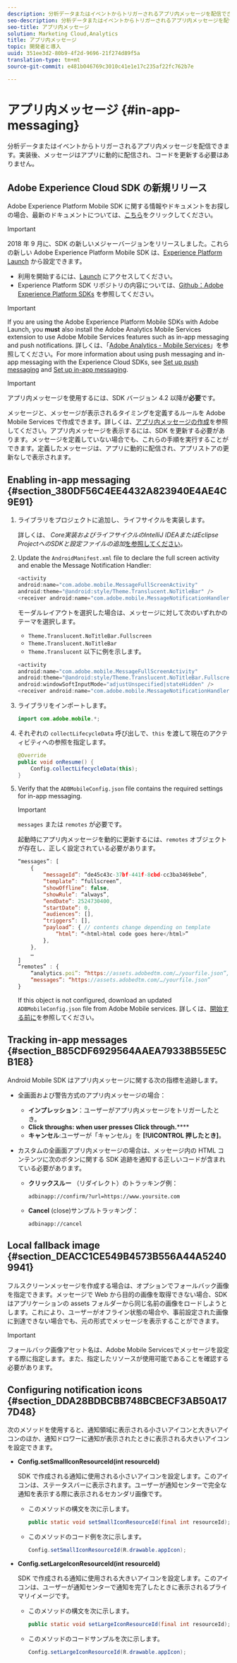 ```yaml
---
description: 分析データまたはイベントからトリガーされるアプリ内メッセージを配信できます。実装後、メッセージはアプリに動的に配信され、コードを更新する必要はありません。
seo-description: 分析データまたはイベントからトリガーされるアプリ内メッセージを配信できます。実装後、メッセージはアプリに動的に配信され、コードを更新する必要はありません。
seo-title: アプリ内メッセージ
solution: Marketing Cloud,Analytics
title: アプリ内メッセージ
topic: 開発者と導入
uuid: 351ee3d2-80b9-4f2d-9696-21f274d89f5a
translation-type: tm+mt
source-git-commit: e481b046769c3010c41e1e17c235af22fc762b7e

---
```



# アプリ内メッセージ {#in-app-messaging}

分析データまたはイベントからトリガーされるアプリ内メッセージを配信できます。実装後、メッセージはアプリに動的に配信され、コードを更新する必要はありません。

## Adobe Experience Cloud SDK の新規リリース

Adobe Experience Platform Mobile SDK に関する情報やドキュメントをお探しの場合、最新のドキュメントについては、[こちら](https://aep-sdks.gitbook.io/docs/)をクリックしてください。

>[!IMPORTANT]
>
>2018 年 9 月に、SDK の新しいメジャーバージョンをリリースしました。これらの新しい Adobe Experience Platform Mobile SDK は、[Experience Platform Launch](https://www.adobe.com/experience-platform/launch.html) から設定できます。

* 利用を開始するには、[Launch](https://launch.adobe.com/) にアクセスしてください。
* Experience Platform SDK リポジトリの内容については、[Github：Adobe Experience Platform SDKs](https://github.com/Adobe-Marketing-Cloud/acp-sdks) を参照してください。

>[!IMPORTANT]
>
> If you are using the Adobe Experience Platform Mobile SDKs with Adobe Launch, you **must** also install the Adobe Analytics Mobile Services extension to use Adobe Mobile Services features such as in-app messaging and push notifications. 詳しくは、「[Adobe Analytics - Mobile Services](https://aep-sdks.gitbook.io/docs/using-mobile-extensions/adobe-analytics-mobile-services)」を参照してください。For more information about using push messaging and in-app messaging with the Experience Cloud SDKs, see [Set up push messaging](https://aep-sdks.gitbook.io/docs/using-mobile-extensions/adobe-analytics-mobile-services#set-up-push-messaging) and [Set up in-app messaging](https://aep-sdks.gitbook.io/docs/using-mobile-extensions/adobe-analytics-mobile-services#set-up-in-app-messaging).

>[!IMPORTANT]
>
>アプリ内メッセージを使用するには、SDK バージョン 4.2 以降が&#x200B;**必要**&#x200B;です。

メッセージと、メッセージが表示されるタイミングを定義するルールを Adobe Mobile Services で作成できます。詳しくは、[アプリ内メッセージの作成](/help/using/in-app-messaging/t-in-app-message/t-in-app-message.md)を参照してください。アプリ内メッセージを表示するには、SDK を更新する必要があります。メッセージを定義していない場合でも、これらの手順を実行することができます。定義したメッセージは、アプリに動的に配信され、アプリストアの更新なしで表示されます。

## Enabling in-app messaging {#section_380DF56C4EE4432A823940E4AE4C9E91}

1. ライブラリをプロジェクトに追加し、ライフサイクルを実装します。

   詳しくは、 *Core実装およびライフサイクルのIntelliJ IDEAまたはEclipse ProjectへのSDKと設定ファイルの追加*[を参照してください](/help/android/getting-started/dev-qs.md)。

1. Update the `AndroidManifest.xml` file to declare the full screen activity and enable the Message Notification Handler:

   ```java
   <activity  
   android:name="com.adobe.mobile.MessageFullScreenActivity"  
   android:theme="@android:style/Theme.Translucent.NoTitleBar" /> 
   <receiver android:name="com.adobe.mobile.MessageNotificationHandler" />
   ```

   モーダルレイアウトを選択した場合は、メッセージに対して次のいずれかのテーマを選択します。

   * `Theme.Translucent.NoTitleBar.Fullscreen`
   * `Theme.Translucent.NoTitleBar`
   * `Theme.Translucent`
   以下に例を示します。

   ```java
   <activity 
   android:name="com.adobe.mobile.MessageFullScreenActivity" 
   android:theme="@android:style/Theme.Translucent.NoTitleBar.Fullscreen" 
   android:windowSoftInputMode="adjustUnspecified|stateHidden" /> 
   <receiver android:name="com.adobe.mobile.MessageNotificationHandler" />
   ```

1. ライブラリをインポートします。

   ```java
   import com.adobe.mobile.*;
   ```

1. それぞれの `collectLifecycleData` 呼び出しで、`this` を渡して現在のアクティビティへの参照を指定します。

   ```java
   @Override 
   public void onResume() { 
       Config.collectLifecycleData(this); 
   }
   ```

1. Verify that the `ADBMobileConfig.json` file contains the required settings for in-app messaging.

   >[!IMPORTANT]
   >
   >`messages` または `remotes` が必要です。

   起動時にアプリ内メッセージを動的に更新するには、`remotes` オブジェクトが存在し、正しく設定されている必要があります。

   ```js
   “messages”: [ 
       { 
           “messageId”: “de45c43c-37bf-441f-8cbd-cc3ba3469ebe”, 
           “template”: “fullscreen”, 
           “showOffline”: false, 
           “showRule”: “always”, 
           “endDate”: 2524730400, 
           “startDate”: 0, 
           “audiences”: [], 
           “triggers”: [], 
           “payload”: { // contents change depending on template 
               “html”: “<html>html code goes here</html>” 
           }, 
       }, 
       … 
   ] 
   “remotes” : { 
       “analytics.poi”: “https://assets.adobedtm.com/…/yourfile.json”, 
       “messages”: “https://assets.adobedtm.com/…/yourfile.json” 
   }
   ```

   If this object is not configured, download an updated `ADBMobileConfig.json` file from Adobe Mobile services. 詳しくは、[開始する前に](/help/android/getting-started/requirements.md)を参照してください。

## Tracking in-app messages {#section_B85CDF6929564AAEA79338B55E5CB1E8}

Android Mobile SDK はアプリ内メッセージに関する次の指標を追跡します。

* 全画面および警告方式のアプリ内メッセージの場合：

   * **インプレッション**：ユーザーがアプリ内メッセージをトリガーしたとき。
   * **Click throughs: when user presses Click through.******
   * **キャンセル**:ユーザーが「キャンセル」を **[!UICONTROL 押したとき]**。

* カスタムの全画面アプリ内メッセージの場合は、メッセージ内の HTML コンテンツに次のボタンに関する SDK 追跡を通知する正しいコードが含まれている必要があります。

   * **クリックスルー** （リダイレクト）のトラッキング例：

      `adbinapp://confirm/?url=https://www.yoursite.com`
   * **Cancel** (close)サンプルトラッキング：

      `adbinapp://cancel`

## Local fallback image {#section_DEACC1CE549B4573B556A44A52409941}

フルスクリーンメッセージを作成する場合は、オプションでフォールバック画像を指定できます。メッセージで Web から目的の画像を取得できない場合、SDK はアプリケーションの assets フォルダーから同じ名前の画像をロードしようとします。これにより、ユーザーがオフライン状態の場合や、事前設定された画像に到達できない場合でも、元の形式でメッセージを表示することができます。

>[!IMPORTANT]
>
>フォールバック画像アセット名は、Adobe Mobile Servicesでメッセージを設定する際に指定します。また、指定したリソースが使用可能であることを確認する必要があります。

## Configuring notification icons {#section_DDA28BDBCBB748BCBECF3AB50A177D48}

次のメソッドを使用すると、通知領域に表示される小さいアイコンと大きいアイコンのほか、通知ドロワーに通知が表示されたときに表示される大きいアイコンを設定できます。

* **Config.setSmallIconResourceId(int resourceId)**

   SDK で作成される通知に使用される小さいアイコンを設定します。このアイコンは、ステータスバーに表示されます。ユーザーが通知センターで完全な通知を表示する際に表示されるセカンダリ画像です。

   * このメソッドの構文を次に示します。

      ```java
      public static void setSmallIconResourceId(final int resourceId); 
      ```

   * このメソッドのコード例を次に示します。

      ```java
      Config.setSmallIconResourceId(R.drawable.appIcon);
      ```

* **Config.setLargeIconResourceId(int resourceId)**

   SDK で作成される通知に使用される大きいアイコンを設定します。このアイコンは、ユーザーが通知センターで通知を完了したときに表示されるプライマリイメージです。

   * このメソッドの構文を次に示します。

      ```java
      public static void setLargeIconResourceId(final int resourceId); 
      ```

   * このメソッドのコードサンプルを次に示します。

      ```java
      Config.setLargeIconResourceId(R.drawable.appIcon); 
      ```
